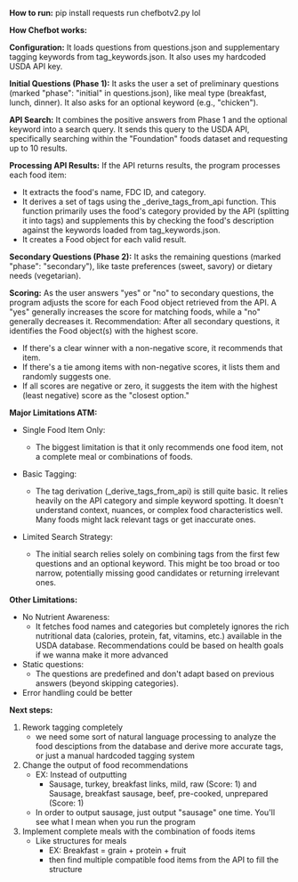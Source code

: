 **How to run:**
pip install requests
run chefbotv2.py lol

**How Chefbot works:**

**Configuration:**
It loads questions from questions.json and supplementary tagging keywords from tag_keywords.json. It also uses my hardcoded USDA API key.

**Initial Questions (Phase 1):**
It asks the user a set of preliminary questions (marked "phase": "initial" in questions.json), like meal type (breakfast, lunch, dinner). It also asks for an optional keyword (e.g., "chicken").

**API Search:**
It combines the positive answers from Phase 1 and the optional keyword into a search query. It sends this query to the USDA API, specifically searching within the "Foundation" foods dataset and requesting up to 10 results.

**Processing API Results:**
If the API returns results, the program processes each food item:

   - It extracts the food's name, FDC ID, and category.
   - It derives a set of tags using the _derive_tags_from_api function. This function primarily uses the food's category provided by the API (splitting it into tags) and supplements this by checking the food's description against the keywords loaded from tag_keywords.json.
   - It creates a Food object for each valid result.

**Secondary Questions (Phase 2):**
It asks the remaining questions (marked "phase": "secondary"), like taste preferences (sweet, savory) or dietary needs (vegetarian).

**Scoring:**
As the user answers "yes" or "no" to secondary questions, the program adjusts the score for each Food object retrieved from the API. A "yes" generally increases the score for matching foods, while a "no" generally decreases it.
Recommendation: After all secondary questions, it identifies the Food object(s) with the highest score.

- If there's a clear winner with a non-negative score, it recommends that item.
- If there's a tie among items with non-negative scores, it lists them and randomly suggests one.
- If all scores are negative or zero, it suggests the item with the highest (least negative) score as the "closest option."


**Major Limitations ATM:**
- Single Food Item Only: 
	- The biggest limitation is that it only recommends one food item, not a complete meal or combinations of foods.
- Basic Tagging: 
	- The tag derivation (_derive_tags_from_api) is still quite basic. It relies heavily on the API category and simple keyword spotting. It doesn't understand context, nuances, or complex food characteristics well. Many foods might lack relevant tags or get inaccurate ones.

- Limited Search Strategy: 
	- The initial search relies solely on combining tags from the first few questions and an optional keyword. This might be too broad or too narrow, potentially missing good candidates or returning irrelevant ones.

**Other Limitations:**
- No Nutrient Awareness: 
	- It fetches food names and categories but completely ignores the rich nutritional data (calories, protein, fat, vitamins, etc.) available in the USDA database. Recommendations could be based on health goals if we wanna make it more advanced
- Static questions:
	- The questions are predefined and don't adapt based on previous answers (beyond skipping categories).
- Error handling could be better
  
**Next steps:**
1. Rework tagging completely
   - we need some sort of natural language processing to analyze the food desciptions from the database and derive more accurate tags, or just a manual hardcoded tagging system
3. Change the output of food recommendations
   - EX: Instead of outputting 
	   - Sausage, turkey, breakfast links, mild, raw (Score: 1) and Sausage, breakfast sausage, beef, pre-cooked, unprepared (Score: 1)
   - In order to output sausage, just output "sausage" one time. You'll see what I mean when you run the program
4. Implement complete meals with the combination of foods items
   - Like structures for meals
	   - EX: Breakfast = grain + protein + fruit
     - then find multiple compatible food items from the API to fill the structure

